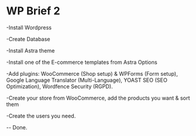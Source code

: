 # WP Brief 2

-Install Wordpress

-Create Database

-Install Astra theme

-Install one of the E-commerce templates from Astra Options

-Add plugins: WooCommerce (Shop setup) & WPForms (Form setup), Google Language Translator (Multi-Language), YOAST SEO (SEO Optimization),  Wordfence Security (RGPD).

-Create your store from WooCommerce, add the products you want & sort them

-Create the users you need.

-- Done.

